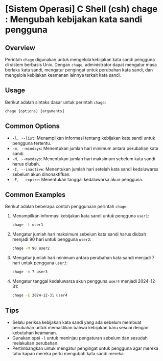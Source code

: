 # [Sistem Operasi] C Shell (csh) chage <Mengelola Kebijakan Kata Sandi>: Mengubah kebijakan kata sandi pengguna

## Overview
Perintah `chage` digunakan untuk mengelola kebijakan kata sandi pengguna di sistem berbasis Unix. Dengan `chage`, administrator dapat mengatur masa berlaku kata sandi, mengatur pengingat untuk perubahan kata sandi, dan mengelola kebijakan keamanan lainnya terkait kata sandi.

## Usage
Berikut adalah sintaks dasar untuk perintah `chage`:

```
chage [options] [arguments]
```

## Common Options
- `-l, --list`: Menampilkan informasi tentang kebijakan kata sandi untuk pengguna tertentu.
- `-m, --mindays`: Menentukan jumlah hari minimum antara perubahan kata sandi.
- `-M, --maxdays`: Menentukan jumlah hari maksimum sebelum kata sandi harus diubah.
- `-I, --inactive`: Menentukan jumlah hari setelah kata sandi kedaluwarsa sebelum akun dinonaktifkan.
- `-E, --expire`: Menentukan tanggal kedaluwarsa akun pengguna.

## Common Examples
Berikut adalah beberapa contoh penggunaan perintah `chage`:

1. Menampilkan informasi kebijakan kata sandi untuk pengguna `user1`:
   ```bash
   chage -l user1
   ```

2. Mengatur jumlah hari maksimum sebelum kata sandi harus diubah menjadi 90 hari untuk pengguna `user2`:
   ```bash
   chage -M 90 user2
   ```

3. Mengatur jumlah hari minimum antara perubahan kata sandi menjadi 7 hari untuk pengguna `user3`:
   ```bash
   chage -m 7 user3
   ```

4. Mengatur tanggal kedaluwarsa akun pengguna `user4` menjadi 2024-12-31:
   ```bash
   chage -E 2024-12-31 user4
   ```

## Tips
- Selalu periksa kebijakan kata sandi yang ada sebelum membuat perubahan untuk memastikan bahwa kebijakan baru sesuai dengan kebutuhan keamanan.
- Gunakan opsi `-l` untuk meninjau pengaturan sebelum dan sesudah melakukan perubahan.
- Pertimbangkan untuk mengatur pengingat untuk pengguna agar mereka tahu kapan mereka perlu mengubah kata sandi mereka.